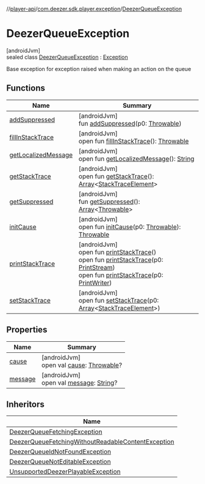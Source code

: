 //[player-api](../../../index.md)/[com.deezer.sdk.player.exception](../index.md)/[DeezerQueueException](index.md)

# DeezerQueueException

[androidJvm]\
sealed class [DeezerQueueException](index.md) : [Exception](https://developer.android.com/reference/kotlin/java/lang/Exception.html)

Base exception for exception raised when making an action on the queue

## Functions

| Name                                                                                                           | Summary                                                                                                                                                                                                                                                                                                                                                                                                                                                                                                                                                                         |
| -------------------------------------------------------------------------------------------------------------- | ------------------------------------------------------------------------------------------------------------------------------------------------------------------------------------------------------------------------------------------------------------------------------------------------------------------------------------------------------------------------------------------------------------------------------------------------------------------------------------------------------------------------------------------------------------------------------- |
| [addSuppressed](../-unsupported-deezer-playable-exception/index.md#282858770%2FFunctions%2F-1037426161)        | [androidJvm]<br/>fun [addSuppressed](../-unsupported-deezer-playable-exception/index.md#282858770%2FFunctions%2F-1037426161)(p0: [Throwable](https://kotlinlang.org/api/latest/jvm/stdlib/kotlin/-throwable/index.html))                                                                                                                                                                                                                                                                                                                                                        |
| [fillInStackTrace](../-unsupported-deezer-playable-exception/index.md#-1102069925%2FFunctions%2F-1037426161)   | [androidJvm]<br/>open fun [fillInStackTrace](../-unsupported-deezer-playable-exception/index.md#-1102069925%2FFunctions%2F-1037426161)(): [Throwable](https://kotlinlang.org/api/latest/jvm/stdlib/kotlin/-throwable/index.html)                                                                                                                                                                                                                                                                                                                                                |
| [getLocalizedMessage](../-unsupported-deezer-playable-exception/index.md#1043865560%2FFunctions%2F-1037426161) | [androidJvm]<br/>open fun [getLocalizedMessage](../-unsupported-deezer-playable-exception/index.md#1043865560%2FFunctions%2F-1037426161)(): [String](https://kotlinlang.org/api/latest/jvm/stdlib/kotlin/-string/index.html)                                                                                                                                                                                                                                                                                                                                                    |
| [getStackTrace](../-unsupported-deezer-playable-exception/index.md#2050903719%2FFunctions%2F-1037426161)       | [androidJvm]<br/>open fun [getStackTrace](../-unsupported-deezer-playable-exception/index.md#2050903719%2FFunctions%2F-1037426161)(): [Array](https://kotlinlang.org/api/latest/jvm/stdlib/kotlin/-array/index.html)&lt;[StackTraceElement](https://developer.android.com/reference/kotlin/java/lang/StackTraceElement.html)&gt;                                                                                                                                                                                                                                                |
| [getSuppressed](../-unsupported-deezer-playable-exception/index.md#672492560%2FFunctions%2F-1037426161)        | [androidJvm]<br/>fun [getSuppressed](../-unsupported-deezer-playable-exception/index.md#672492560%2FFunctions%2F-1037426161)(): [Array](https://kotlinlang.org/api/latest/jvm/stdlib/kotlin/-array/index.html)&lt;[Throwable](https://kotlinlang.org/api/latest/jvm/stdlib/kotlin/-throwable/index.html)&gt;                                                                                                                                                                                                                                                                    |
| [initCause](../-unsupported-deezer-playable-exception/index.md#-418225042%2FFunctions%2F-1037426161)           | [androidJvm]<br/>open fun [initCause](../-unsupported-deezer-playable-exception/index.md#-418225042%2FFunctions%2F-1037426161)(p0: [Throwable](https://kotlinlang.org/api/latest/jvm/stdlib/kotlin/-throwable/index.html)): [Throwable](https://kotlinlang.org/api/latest/jvm/stdlib/kotlin/-throwable/index.html)                                                                                                                                                                                                                                                              |
| [printStackTrace](../-unsupported-deezer-playable-exception/index.md#-1769529168%2FFunctions%2F-1037426161)    | [androidJvm]<br/>open fun [printStackTrace](../-unsupported-deezer-playable-exception/index.md#-1769529168%2FFunctions%2F-1037426161)()<br/>open fun [printStackTrace](../-unsupported-deezer-playable-exception/index.md#1841853697%2FFunctions%2F-1037426161)(p0: [PrintStream](https://developer.android.com/reference/kotlin/java/io/PrintStream.html))<br/>open fun [printStackTrace](../-unsupported-deezer-playable-exception/index.md#1175535278%2FFunctions%2F-1037426161)(p0: [PrintWriter](https://developer.android.com/reference/kotlin/java/io/PrintWriter.html)) |
| [setStackTrace](../-unsupported-deezer-playable-exception/index.md#2135801318%2FFunctions%2F-1037426161)       | [androidJvm]<br/>open fun [setStackTrace](../-unsupported-deezer-playable-exception/index.md#2135801318%2FFunctions%2F-1037426161)(p0: [Array](https://kotlinlang.org/api/latest/jvm/stdlib/kotlin/-array/index.html)&lt;[StackTraceElement](https://developer.android.com/reference/kotlin/java/lang/StackTraceElement.html)&gt;)                                                                                                                                                                                                                                              |

## Properties

| Name                                                                                              | Summary                                                                                                                                                                                                              |
| ------------------------------------------------------------------------------------------------- | -------------------------------------------------------------------------------------------------------------------------------------------------------------------------------------------------------------------- |
| [cause](../-unsupported-deezer-playable-exception/index.md#-654012527%2FProperties%2F-1037426161) | [androidJvm]<br/>open val [cause](../-unsupported-deezer-playable-exception/index.md#-654012527%2FProperties%2F-1037426161): [Throwable](https://kotlinlang.org/api/latest/jvm/stdlib/kotlin/-throwable/index.html)? |
| [message](index.md#1824300659%2FProperties%2F-1037426161)                                         | [androidJvm]<br/>open val [message](index.md#1824300659%2FProperties%2F-1037426161): [String](https://kotlinlang.org/api/latest/jvm/stdlib/kotlin/-string/index.html)?                                               |

## Inheritors

| Name                                                                                                                        |
| --------------------------------------------------------------------------------------------------------------------------- |
| [DeezerQueueFetchingException](../-deezer-queue-fetching-exception/index.md)                                                |
| [DeezerQueueFetchingWithoutReadableContentException](../-deezer-queue-fetching-without-readable-content-exception/index.md) |
| [DeezerQueueIdNotFoundException](../-deezer-queue-id-not-found-exception/index.md)                                          |
| [DeezerQueueNotEditableException](../-deezer-queue-not-editable-exception/index.md)                                         |
| [UnsupportedDeezerPlayableException](../-unsupported-deezer-playable-exception/index.md)                                    |
